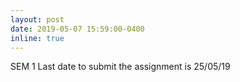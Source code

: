 ```yaml
---
layout: post
date: 2019-05-07 15:59:00-0400
inline: true
---
```


SEM 1 Last date to submit the assignment is 25/05/19
